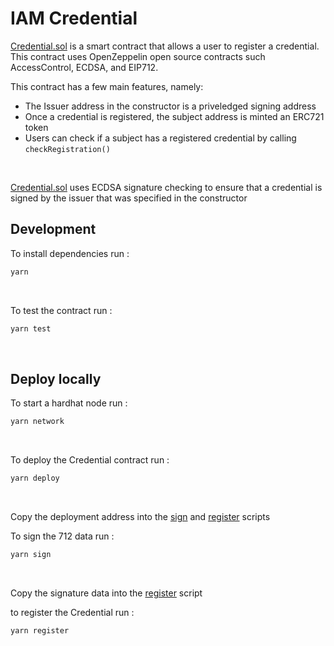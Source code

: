 # IAM Credential
[Credential.sol](contracts/Credential.sol) is a smart contract that allows a user to register a credential. This contract uses OpenZeppelin open source contracts such AccessControl, ECDSA, and EIP712.  

This contract has a few main features, namely:
* The Issuer address in the constructor is a priveledged signing address
* Once a credential is registered, the subject address is minted an ERC721 token
* Users can check if a subject has a registered credential by calling ``checkRegistration()``
<br>

[Credential.sol](contracts/Credential.sol) uses ECDSA signature checking to ensure that a credential is signed by the issuer that was specified in the constructor

## Development
To install dependencies
run : <br>
```zsh
yarn
```
<br>

To test the contract
run : <br>
```zsh
yarn test
```
<br>

## Deploy locally
To start a hardhat node run : <br>
```zsh
yarn network
```
<br>

To deploy the Credential contract run : <br>
```zsh
yarn deploy
```
<br>

Copy the deployment address into the [sign](scripts/2-sign.js) and [register](scripts/3-register.js) scripts
<br>

To sign the 712 data run : <br>
```zsh
yarn sign
```
<br>

Copy the signature data into the [register](scripts/3-register.js) script
<br>

to register the Credential run : <br>
```zsh
yarn register
```
<br>